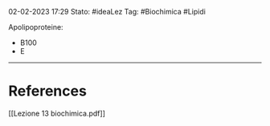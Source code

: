 02-02-2023 17:29
Stato: #ideaLez 
Tag: #Biochimica #Lipidi

Apolipoproteine: 
- B100
- E


---
# References 
[[Lezione 13 biochimica.pdf]]